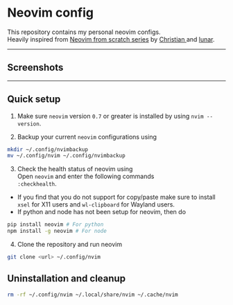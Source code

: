 # Neovim config

This repository contains my personal neovim configs.  
Heavily inspired from [Neovim from scratch series](link) by [Christian ](link) and [lunar](vim).

---

## Screenshots


---

## Quick setup
1. Make sure `neovim` version `0.7` or greater is installed by using `nvim --version`.  

2. Backup your current `neovim` configurations using  
```bash
mkdir ~/.config/nvimbackup
mv ~/.config/nvim ~/.config/nvimbackup
```
3. Check the health status of neovim using  
Open `neovim` and enter the following commands  
`:checkhealth`.  
- If you find that you do not support for copy/paste make sure to install `xsel` for X11 users and `wl-clipboard` for Wayland users. 
- If python and node has not been setup for neovim, then do  
```bash
pip install neovim # For python
npm install -g neovim # For node
```
4. Clone the repository and run neovim
```bash
git clone <url> ~/.config/nvim
```

## Uninstallation and cleanup
```bash
rm -rf ~/.config/nvim ~/.local/share/nvim ~/.cache/nvim
```